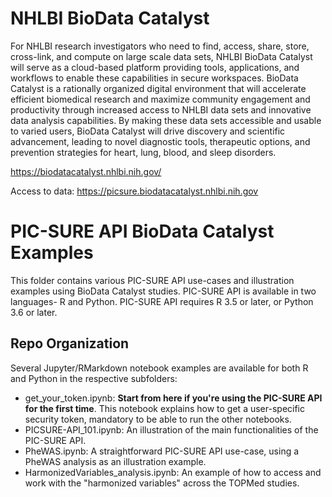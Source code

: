 # NHLBI BioData Catalyst
For NHLBI research investigators who need to find, access, share, store, cross-link, and compute on large scale data sets, NHLBI BioData Catalyst will serve as a cloud-based platform providing tools, applications, and workflows to enable these capabilities in secure workspaces. BioData Catalyst is a rationally organized digital environment that will accelerate efficient biomedical research and maximize community engagement and productivity through increased access to NHLBI data sets and innovative data analysis capabilities. By making these data sets accessible and usable to varied users, BioData Catalyst will drive discovery and scientific advancement, leading to novel diagnostic tools, therapeutic options, and prevention strategies for heart, lung, blood, and sleep disorders.

https://biodatacatalyst.nhlbi.nih.gov/

Access to data: https://picsure.biodatacatalyst.nhlbi.nih.gov

# PIC-SURE API BioData Catalyst Examples
This folder contains various PIC-SURE API use-cases and illustration examples using BioData Catalyst studies. PIC-SURE API is available in two languages- R and Python. PIC-SURE API requires R 3.5 or later, or Python 3.6 or later.

## Repo Organization

Several Jupyter/RMarkdown notebook examples are available for both R and Python in the respective subfolders:
  - get_your_token.ipynb: **Start from here if you're using the PIC-SURE API for the first time**. This notebook explains how to get a user-specific security token, mandatory to be able to run the other notebooks.
  - PICSURE-API_101.ipynb: An illustration of the main functionalities of the PIC-SURE API.
  - PheWAS.ipynb: A straightforward PIC-SURE API use-case, using a PheWAS analysis as an illustration example.
  - HarmonizedVariables_analysis.ipynb: An example of how to access and work with the "harmonized variables" across the TOPMed studies.
